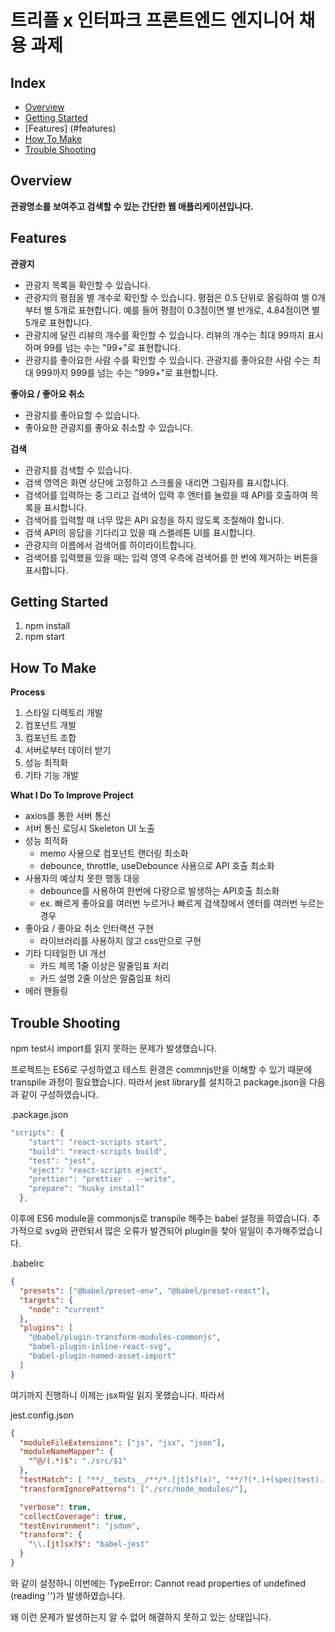# 트리플 x 인터파크 프론트엔드 엔지니어 채용 과제
## Index
  - [Overview](#overview) 
  - [Getting Started](#getting-started)
  - [Features] (#features)
  - [How To Make](#how-to-make)
  - [Trouble Shooting](#try)


## Overview

**관광명소를 보여주고 검색할 수 있는 간단한 웹 애플리케이션입니다.**


## Features

**관광지**

- 관광지 목록을 확인할 수 있습니다.
- 관광지의 평점을 별 개수로 확인할 수 있습니다. 평점은 0.5 단위로 올림하여 별 0개부터 별 5개로 표현합니다. 예를 들어 평점이 0.3점이면 별 반개로, 4.84점이면 별 5개로 표현합니다.
- 관광지에 달린 리뷰의 개수를 확인할 수 있습니다. 리뷰의 개수는 최대 99까지 표시하며 99를 넘는 수는 "99+"로 표현합니다.
- 관광지를 좋아요한 사람 수를 확인할 수 있습니다. 관광지를 좋아요한 사람 수는 최대 999까지 999를 넘는 수는 "999+"로 표현합니다.

**좋아요 / 좋아요 취소**

- 관광지를 좋아요할 수 있습니다.
- 좋아요한 관광지를 좋아요 취소할 수 있습니다.

**검색**

- 관광지를 검색할 수 있습니다.
- 검색 영역은 화면 상단에 고정하고 스크롤을 내리면 그림자를 표시합니다.
- 검색어를 입력하는 중 그리고 검색어 입력 후 엔터를 눌렀을 때 API를 호출하여 목록을 표시합니다.
- 검색어를 입력할 때 너무 많은 API 요청을 하지 않도록 조절해야 합니다.
- 검색 API의 응답을 기다리고 있을 때 스켈레톤 UI를 표시합니다.
- 관광지의 이름에서 검색어를 하이라이트합니다.
- 검색어를 입력했을 있을 때는 입력 영역 우측에 검색어를 한 번에 제거하는 버튼을 표시합니다.

## Getting Started

1. npm install
2. npm start


## How To Make

**Process** 
1. 스타일 디렉토리 개발
2. 컴포넌트 개발
3. 컴포넌트 조합 
4. 서버로부터 데이터 받기 
5. 성능 최적화 
6. 기타 기능 개발 

**What I Do To Improve Project**
- axios를 통한 서버 통신 
- 서버 통신 로딩시 Skeleton UI 노출 
- 성능 최적화 
  - memo 사용으로 컴포넌트 랜더링 최소화  
  - debounce, throttle, useDebounce 사용으로 API 호출 최소화  
- 사용자의 예상치 못한 행동 대응 
  - debounce를 사용하여 한번에 다량으로 발생하는 API호출 최소화 
  - ex. 빠르게 좋아요를 여러번 누르거나 빠르게 검색창에서 엔터를 여러번 누르는 경우 
- 좋아요 / 좋아요 취소 인터랙션 구현 
  - 라이브러리를 사용하지 않고 css만으로 구현 
- 기타 디테일한 UI 개선   
  - 카드 제목 1줄 이상은 말줄임표 처리  
  - 카드 설명 2줄 이상은 말줌임표 처리 
- 에러 핸들링 


## Trouble Shooting

npm test시 import를 읽지 못하는 문제가 발생했습니다. 

프로젝트는 ES6로 구성하였고 테스트 환경은 commnjs만을 이해할 수 있기 때문에 transpile 과정이 필요했습니다. 따라서 jest library를 설치하고 package.json을 다음과 같이 구성하였습니다. 

.package.json
```js
"scripts": {
    "start": "react-scripts start",
    "build": "react-scripts build",
    "test": "jest",
    "eject": "react-scripts eject",
    "prettier": "prettier . --write",
    "prepare": "husky install"
  },
```

이후에 ES6 module을 commonjs로 transpile 해주는 babel 설정을 하였습니다. 추가적으로 svg와 관련되서 많은 오류가 발견되어 plugin을 찾아 일일이 추가해주었습니다. 

.babelrc
```json
{
  "presets": ["@babel/preset-env", "@babel/preset-react"],
  "targets": {
    "node": "current"
  },
  "plugins": [
    "@babel/plugin-transform-modules-commonjs", 
    "babel-plugin-inline-react-svg", 
    "babel-plugin-named-asset-import"
  ]
}
```

여기까지 진행하니 이제는 jsx파일 읽지 못했습니다. 따라서 

jest.config.json
```json
{
  "moduleFileExtensions": ["js", "jsx", "json"],
  "moduleNameMapper": {
    "^@/(.*)$": "./src/$1"
  },
  "testMatch": [ "**/__tests__/**/*.[jt]s?(x)", "**/?(*.)+(spec|test).[jt]s?(x)" ],
  "transformIgnorePatterns": ["./src/node_modules/"],

  "verbose": true,
  "collectCoverage": true,
  "testEnvironment": "jsdom",
  "transform": {
    "\\.[jt]sx?$": "babel-jest"
  }
}
```

와 같이 설정하니 이번에는 TypeError: Cannot read properties of undefined (reading '')가 발생하였습니다. 

왜 이런 문제가 발생하는지 알 수 없어 해결하지 못하고 있는 상태입니다. 
 
